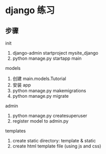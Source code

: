 # django 练习

## 步骤

init
1. django-admin startproject mysite_django
2. python manage.py  startapp main

models
1. 创建 main.models.Tutorial
2. 安装 app
3. python manage.py makemigrations
4. python manage.py migrate

admin
1. python manage.py createsuperuser
2. register model to admin.py

templates
1. create static directory: template & static
2. create html template file (using js and css)